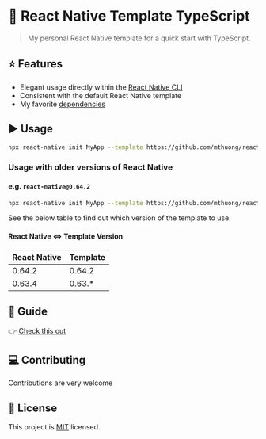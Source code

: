 # :space_invader: React Native Template TypeScript

> My personal React Native template for a quick start with TypeScript.

## :star: Features

- Elegant usage directly within the [React Native CLI](https://github.com/react-native-community/cli)
- Consistent with the default React Native template
- My favorite [dependencies](https://github.com/mthuong/react-native-boilerplate/tree/master/template/README.md)

## :arrow_forward: Usage

```sh
npx react-native init MyApp --template https://github.com/mthuong/react-native-boilerplate
```

### Usage with older versions of React Native

#### e.g. `react-native@0.64.2`

```sh
npx react-native init MyApp --template https://github.com/mthuong/react-native-boilerplate/archive/refs/tags/0.64.2.tar.gz
```

See the below table to find out which version of the template to use.

#### React Native <=> Template Version

| React Native  	| Template  	|
|---	            |---	        |
| 0.64.2  	      | 0.64.2      |
| 0.63.4  	      | 0.63.*      |

## 🍎 Guide

👉 [Check this out](/template/README.md)

## :computer: Contributing

Contributions are very welcome

## :bookmark: License

This project is [MIT](LICENSE) licensed.
